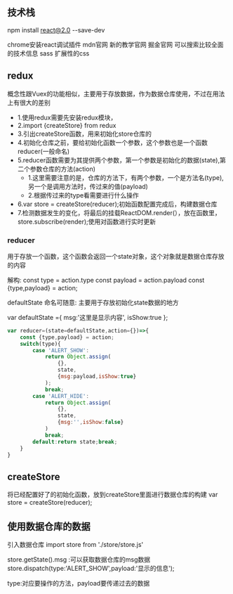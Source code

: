 ## 技术栈

npm install react@2.0 --save-dev

chrome安装react调试插件
mdn官网	新的教学官网
掘金官网	可以搜索比较全面的技术信息
sass 扩展性的css

## redux

概念性跟Vuex的功能相似，主要用于存放数据，作为数据仓库使用，不过在用法上有很大的差别

- 1.使用redux需要先安装redux模块，
- 2.import {createStore} from redux
- 3.引出createStore函数，用来初始化store仓库的
- 4.初始化仓库之前，要给初始化函数一个参数，这个参数也是一个函数reducer(一般命名)
- 5.reducer函数需要为其提供两个参数，第一个参数是初始化的数据(state),第二个参数仓库的方法(action)
	- 1.这里需要注意的是，仓库的方法下，有两个参数，一个是方法名(type),另一个是调用方法时，传过来的值(payload)
	- 2.根据传过来的type看需要进行什么操作
- 6.var store = createStore(reducer);初始函数配置完成后，构建数据仓库
- 7.检测数据发生的变化，将最后的挂载ReactDOM.render(），放在函数里，store.subscribe(render);使用对函数进行实时更新



### reducer

用于存放一个函数，这个函数会返回一个state对象，这个对象就是数据仓库存放的内容

解构:
const type = action.type
const payload = action.payload
const {type,payload} = action;


defaultState
命名可随意:
主要用于存放初始化state数据的地方

var defaultState ={
    msg:'这里是显示内容',
    isShow:true
};

```javascript
var reducer=(state=defaultState,action={})=>{
    const {type,payload} = action;
    switch(type){
        case 'ALERT_SHOW':
            return Object.assign(
                {},
                state,
                {msg:payload,isShow:true}
            );
            break;
        case 'ALERT_HIDE':
            return Object.assign(
                {},
                state,
                {msg:'',isShow:false}
            )
            break;
        default:return state;break;
    }
} 
```

## createStore

将已经配置好了的初始化函数，放到createStore里面进行数据仓库的构建
var store = createStore(reducer);



## 使用数据仓库的数据

引入数据仓库
import store from './store/store.js'

store.getState().msg	:可以获取数据仓库的msg数据
store.dispatch(type:'ALERT_SHOW',payload:'显示的信息');

type:对应要操作的方法，payload要传递过去的数据


